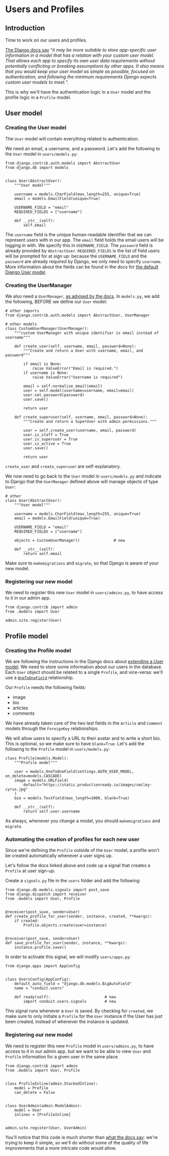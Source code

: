 # Users and Profiles

## Introduction

Time to work on our users and profiles.

[The Django docs
say](https://docs.djangoproject.com/en/4.0/topics/auth/customizing/#specifying-a-custom-user-model)
“*it may be more suitable to store app-specific user information in a
model that has a relation with your custom user model. That allows each
app to specify its own user data requirements without potentially
conflicting or breaking assumptions by other apps. It also means that
you would keep your user model as simple as possible, focused on
authentication, and following the minimum requirements Django expects
custom user models to meet.*”.

This is why we'll have the authentication logic in a `User` model and
the profile logic in a `Profile` model.

## User model

### Creating the User model

The `User` model will contain everything related to authentication.

We need an email, a username, and a password. Let's add the following to
the `User` model in `users/models.py`:

``` { .python }
from django.contrib.auth.models import AbstractUser
from django.db import models


class User(AbstractUser):
    """User model"""

    username = models.CharField(max_length=255, unique=True)
    email = models.EmailField(unique=True)

    USERNAME_FIELD = "email"
    REQUIRED_FIELDS = ["username"]

    def __str__(self):
        self.email
```

The `username` field is the unique human-readable identifier that we can
represent users with in our app. The `email` field holds the email users
will be logging in with. We specify this in `USERNAME_FIELD`. The
`password` field is already provided by `AbstractUser`.
`REQUIRED_FIELDS` is the list of field users will be prompted for at
sign up: because the `USERNAME_FIELD` and the `password` are already
required by Django, we only need to specify `username`. More information
about the fields can be found in the docs for [the default Django User
model](https://docs.djangoproject.com/en/4.0/ref/contrib/auth/).

### Creating the UserManager

We also need a `UserManager`, [as advised by the
docs](https://docs.djangoproject.com/en/4.0/topics/auth/customizing/#writing-a-manager-for-a-custom-user-model).
In `models.py`, we add the following, BEFORE we define our `User` model:

``` { .python }
# other imports
from django.contrib.auth.models import AbstractUser, UserManager

# other models
class CustomUserManager(UserManager):
    """custom UserManager with unique identifier is email instead of username"""

    def create_user(self, username, email, password=None):
        """Create and return a User with username, email, and password"""

        if email is None:
            raise ValueError("Email is required.")
        if username is None:
            raise ValueError("Username is required")

        email = self.normalize_email(email)
        user = self.model(username=username, email=email)
        user.set_password(password)
        user.save()

        return user

    def create_superuser(self, username, email, password=None):
        """Create and return a SuperUser with admin permissions."""

        user = self.create_user(username, email, password)
        user.is_staff = True
        user.is_superuser = True
        user.is_active = True
        user.save()

        return user
```

`create_user` and `create_superuser` are self-explanatory.

We now need to go back to the `User` model in `users/models.py` and
indicate to Django that the `UserManager` defined above will manage
objects of type `User`:

``` { .python hl_lines="11" }
# other
class User(AbstractUser):
    """User model"""

    username = models.CharField(max_length=255, unique=True)
    email = models.EmailField(unique=True)

    USERNAME_FIELD = "email"
    REQUIRED_FIELDS = ["username"]

    objects = CustomUserManager()               # new

    def __str__(self):
        return self.email
```

Make sure to `makemigrations` and `migrate`, so that Django is aware of
your new model.

### Registering our new model

We need to register this new `User` model in `users/admins.py`, to have
access to it in our admin app.

``` { .python }
from django.contrib import admin
from .models import User

admin.site.register(User)
```

## Profile model

### Creating the Profile model

We are following the instructions in the Django docs about [extending a
User
model](https://docs.djangoproject.com/en/4.0/topics/auth/customizing/#extending-the-existing-user-model).
We need to store some information about our users in the database. Each
`User` object should be related to a single `Profile`, and vice-versa:
we'll use a
[`OneToOneField`](https://docs.djangoproject.com/en/4.0/ref/models/fields/#onetoonefield)
relationship.

Our `Profile` needs the following fields:

-   image
-   bio
-   articles
-   comments

We have already taken care of the two last fields in the `Article` and
`Comment` models through the `ForeignKey` relationships.

We will allow users to specify a URL to their avatar and to write a
short bio. This is optional, so we make sure to have `blank=True`. Let's
add the following to the `Profile` model in `users/models.py`:

``` { .python }
class Profile(models.Model):
    """Profile model"""

    user = models.OneToOneField(settings.AUTH_USER_MODEL, on_delete=models.CASCADE)
    image = models.URLField(
        default="https://static.productionready.io/images/smiley-cyrus.jpg"
    )
    bio = models.TextField(max_length=1000, blank=True)

    def __str__(self):
        return self.user.username
```

As always, whenever you change a model, you should `makemigrations` and
`migrate`.

### Automating the creation of profiles for each new user

Since we're defining the `Profile` outside of the `User` model, a
profile won't be created automatically whenever a user signs up.

Let's follow the docs linked above and code up a signal that creates a
`Profile` at user sign-up.

Create a `signals.py` file in the `users` folder and add the following:

``` { .python }
from django.db.models.signals import post_save
from django.dispatch import receiver
from .models import User, Profile


@receiver(post_save, sender=User)
def create_profile_for_user(sender, instance, created, **kwargs):
    if created:
        Profile.objects.create(user=instance)


@receiver(post_save, sender=User)
def save_profile_for_user(sender, instance, **kwargs):
    instance.profile.save()
```

In order to activate this signal, we will modify `users/apps.py`:

``` { .python hl_lines="8-9" }
from django.apps import AppConfig


class UsersConfig(AppConfig):
    default_auto_field = "django.db.models.BigAutoField"
    name = "conduit.users"

    def ready(self):                        # new
        import conduit.users.signals        # new
```

This signal runs whenever a `User` is saved. By checking for `created`,
we make sure to only initiate a `Profile` for the `User` instance if the
User has just been created, instead of whenever the instance is updated.

### Registering our new model

We need to register this new `Profile` model in `users/admins.py`, to
have access to it in our admin app, but we want to be able to view
`User` and `Profile` information for a given user in the same place.

``` { .python }
from django.contrib import admin
from .models import User, Profile


class ProfileInline(admin.StackedInline):
    model = Profile
    can_delete = False


class UserAdmin(admin.ModelAdmin):
    model = User
    inlines = [ProfileInline]


admin.site.register(User, UserAdmin)
```

You'll notice that this code is much shorter than [what the docs
say](https://docs.djangoproject.com/en/4.0/topics/auth/customizing/#extending-the-existing-user-model):
we're trying to keep it simple, so we'll do without some of the quality
of life improvements that a more intricate code would allow.


